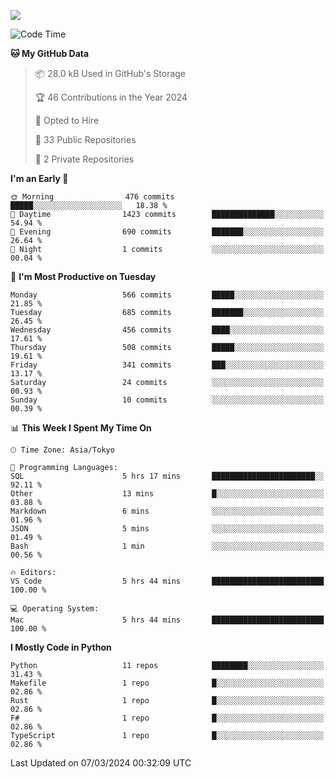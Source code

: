 ![](https://komarev.com/ghpvc/?username=kitagawa-hr)

<!--START_SECTION:waka-->
![Code Time](http://img.shields.io/badge/Code%20Time-798%20hrs%2048%20mins-blue)

**🐱 My GitHub Data** 

> 📦 28.0 kB Used in GitHub's Storage 
 > 
> 🏆 46 Contributions in the Year 2024
 > 
> 💼 Opted to Hire
 > 
> 📜 33 Public Repositories 
 > 
> 🔑 2 Private Repositories 
 > 
**I'm an Early 🐤** 

```text
🌞 Morning                476 commits         █████░░░░░░░░░░░░░░░░░░░░   18.38 % 
🌆 Daytime                1423 commits        ██████████████░░░░░░░░░░░   54.94 % 
🌃 Evening                690 commits         ███████░░░░░░░░░░░░░░░░░░   26.64 % 
🌙 Night                  1 commits           ░░░░░░░░░░░░░░░░░░░░░░░░░   00.04 % 
```
📅 **I'm Most Productive on Tuesday** 

```text
Monday                   566 commits         █████░░░░░░░░░░░░░░░░░░░░   21.85 % 
Tuesday                  685 commits         ███████░░░░░░░░░░░░░░░░░░   26.45 % 
Wednesday                456 commits         ████░░░░░░░░░░░░░░░░░░░░░   17.61 % 
Thursday                 508 commits         █████░░░░░░░░░░░░░░░░░░░░   19.61 % 
Friday                   341 commits         ███░░░░░░░░░░░░░░░░░░░░░░   13.17 % 
Saturday                 24 commits          ░░░░░░░░░░░░░░░░░░░░░░░░░   00.93 % 
Sunday                   10 commits          ░░░░░░░░░░░░░░░░░░░░░░░░░   00.39 % 
```


📊 **This Week I Spent My Time On** 

```text
🕑︎ Time Zone: Asia/Tokyo

💬 Programming Languages: 
SQL                      5 hrs 17 mins       ███████████████████████░░   92.11 % 
Other                    13 mins             █░░░░░░░░░░░░░░░░░░░░░░░░   03.88 % 
Markdown                 6 mins              ░░░░░░░░░░░░░░░░░░░░░░░░░   01.96 % 
JSON                     5 mins              ░░░░░░░░░░░░░░░░░░░░░░░░░   01.49 % 
Bash                     1 min               ░░░░░░░░░░░░░░░░░░░░░░░░░   00.56 % 

🔥 Editors: 
VS Code                  5 hrs 44 mins       █████████████████████████   100.00 % 

💻 Operating System: 
Mac                      5 hrs 44 mins       █████████████████████████   100.00 % 
```

**I Mostly Code in Python** 

```text
Python                   11 repos            ████████░░░░░░░░░░░░░░░░░   31.43 % 
Makefile                 1 repo              █░░░░░░░░░░░░░░░░░░░░░░░░   02.86 % 
Rust                     1 repo              █░░░░░░░░░░░░░░░░░░░░░░░░   02.86 % 
F#                       1 repo              █░░░░░░░░░░░░░░░░░░░░░░░░   02.86 % 
TypeScript               1 repo              █░░░░░░░░░░░░░░░░░░░░░░░░   02.86 % 
```




 Last Updated on 07/03/2024 00:32:09 UTC
<!--END_SECTION:waka-->
